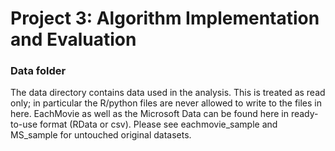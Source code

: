 # Project 3: Algorithm Implementation and Evaluation

### Data folder

The data directory contains data used in the analysis. This is treated as read only; in particular the R/python files are never allowed to write to the files in here. EachMovie as well as the Microsoft Data can be found here in ready-to-use format (RData or csv). Please see eachmovie_sample and MS_sample for untouched original datasets. 
